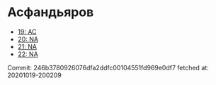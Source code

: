 # Асфандьяров
- [19: AC](19.md)
- [20: NA](20.md)
- [21: NA](21.md)
- [22: NA](22.md)

Commit: 246b3780926076dfa2ddfc00104551fd969e0df7
 fetched at: 20201019-200209
